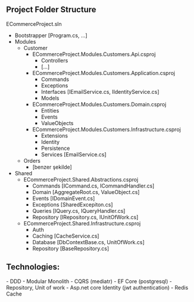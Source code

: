 <h2>Project Folder Structure</h2>

ECommerceProject.sln
- Bootstrapper
  [Program.cs, ...]
- Modules
    - Customer
        - ECommerceProject.Modules.Customers.Api.csproj
            - Controllers
            - [...]
        - ECommerceProject.Modules.Customers.Application.csproj
            - Commands
            - Exceptions
            - Interfaces
              [IEmailService.cs, IIdentityService.cs]
            - Models
        - ECommerceProject.Modules.Customers.Domain.csproj
            - Entities
            - Events
            - ValueObjects
        - ECommerceProject.Modules.Customers.Infrastructure.csproj
            - Extensions
            - Identity
            - Persistence
            - Services
              [EmailService.cs]
    - Orders
        - [benzer şekilde]
- Shared
    - ECommerceProject.Shared.Abstractions.csproj
        - Commands
          [ICommand.cs, ICommandHandler.cs]
        - Domain
          [AggregateRoot.cs, ValueObject.cs]
        - Events
          [IDomainEvent.cs]
        - Exceptions
          [SharedExcepiton.cs]
        - Queries
          [IQuery.cs, IQueryHandler.cs]
        - Repository
          [IRepository.cs, IUnitOfWork.cs]
    - ECommerceProject.Shared.Infrastructure.csproj
        - Auth
        - Caching
          [CacheService.cs]
        - Database
          [DbContextBase.cs, UnitOfWork.cs]
        - Repository
          [BaseRepository.cs]



<h2>Technologies:</h2>
- DDD
- Modular Monolith
- CQRS (mediatr)
- EF Core (postgresql)
- Repository, Unit of work
- Asp.net core Identity (jwt authentication)
- Redis Cache